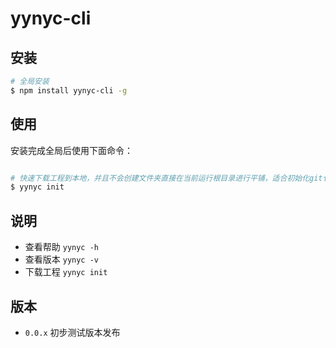 # yynyc-cli



## 安装


```bash
# 全局安装
$ npm install yynyc-cli -g
```

## 使用

安装完成全局后使用下面命令：

```bash

# 快速下载工程到本地，并且不会创建文件夹直接在当前运行根目录进行平铺，适合初始化git仓库使用
$ yynyc init


```

## 说明

- 查看帮助 `yynyc -h`
- 查看版本 `yynyc -v`
- 下载工程 `yynyc init`


## 版本

- `0.0.x` 初步测试版本发布
